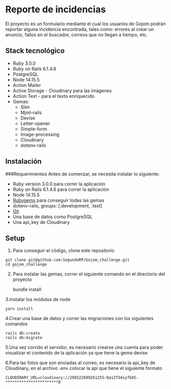 # Reporte de incidencias
El proyecto es un formulario mediante el cual los usuarios de Gojom podrán reportar alguna incidencia encontrada, tales como: errores al crear un anuncio, fallos en el buscador, correos que no llegan a tiempo, etc.

## Stack tecnológico
- Ruby 3.0.0
- Ruby on Rails 6.1.4.6
- PostgreSQL
- Node 14.15.5
- Action Mailer
- Active Storage - Cloudinary para las imágenes
- Action Text - para el texto enriquecido
- Gemas:
	- Slim
	- Mjml-rails
	- Devise
	- Letter-opener
	- Simple-form
	- Image-processing
	- Cloudinary
	- dotenv-rails

## Instalación
###Requerimientos
Antes de comenzar, se necesita instalar lo siguiente:
- Ruby version 3.0.0 para correr la aplicación
- Ruby on Rails  6.1.4.6 para correr la aplicación
- Node 14.15.5
- [ Rubygems](http://https://rubygems.org/ " Rubygems") para conseguir todas las gemas
- dotenv-rails, groups: [:development, :test]
- [Git ](hthttps://docs.github.com/en/get-started/quickstart/set-up-gittp:// "Git ")
- Una base de datos como PostgreSQL
- Una api_key de Cloudinary
## Setup
1. Para conseguir el código, clone este repositorio
```
git clone git@github.com:SegundoRP/Gojom_challenge.git
cd gojom_challenge
```
2.  Para instalar las gemas, correr el siguiente comando en el directorio del proyecto


    bundle install

3.Instalar los módulos de node


    yarn install
4.Crear una base de datos y correr las migraciones con los siguientes comandos


    rails db:create
    rails db:migrate
5.Una vez corrido el servidor, es necesario crearse una cuenta para poder visualizar el contenido de la aplicación ya que tiene la gema devise

6.Para las fotos que son enviadas al correo, es necesario la api_key de Cloudinary, en el archivo .env colocar la api que tiene el siguiente formato


    CLOUDINARY_URL=cloudinary://298522699261255:Qa1ZfO4syfbOC-***********************8
